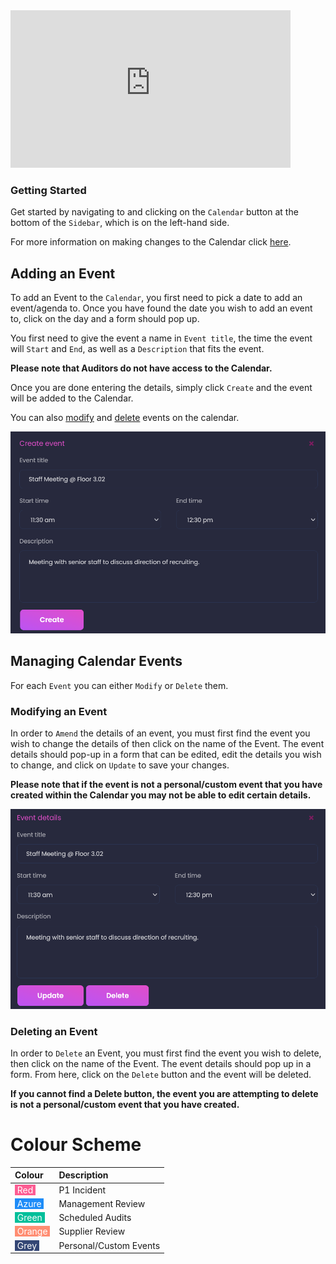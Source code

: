<iframe src="https://www.youtube-nocookie.com/embed/hnLlclDmJ0o?vq=hd1080&rel=0&cc_load_policy=1&color=white" width="448" height="252" frameborder="0" allow="fullscreen" allowfullscreen></iframe>

### Getting Started

Get started by navigating to and clicking on the `Calendar` button at the bottom of the `Sidebar`, which is on the left-hand side.

For more information on making changes to the Calendar click [here][Calendar].

## Adding an Event

To add an Event to the `Calendar`, you first need to pick a date to add an event/agenda to. Once you have found the date you wish to add an event to, click on the day and a form should pop up.

You first need to give the event a name in `Event title`, the time the event will `Start` and `End`, as well as a `Description` that fits the event.

**Please note that Auditors do not have access to the Calendar.**

Once you are done entering the details, simply click `Create` and the event will be added to the Calendar.

You can also [modify][Modifying Calendar] and [delete][Deleting Calendar] events on the calendar.

<img src="/img/DocImg/General Information/Calendar/Completed_Calendar_Form.png" alt="Completed Calendar Form" class="center"/>


## Managing Calendar Events

For each `Event` you can either `Modify` or `Delete` them.

### Modifying an Event

In order to `Amend` the details of an event, you must first find the event you wish to change the details of then click on the name of the Event. The event details should pop-up in a form that can be edited, edit the details you wish to change, and click on `Update` to save your changes.

**Please note that if the event is not a personal/custom event that you have created within the Calendar you may not be able to edit certain details.**

<img src="/img/DocImg/General Information/Actions/Calendar_Actions/Calendar_Modify_Actions.png" alt="Calendar - Modify" class="center"/>


### Deleting an Event

In order to `Delete` an Event, you must first find the event you wish to delete, then click on the name of the Event. The event details should pop up in a form. From here, click on the `Delete` button and the event will be deleted.

**If you cannot find a Delete button, the event you are attempting to delete is not a personal/custom event that you have created.**

# Colour Scheme

| Colour 																							| Description 			|
| :------------------------------------------------------------------------------------------------ | :-------------------- |
| <span style="background-color:#fd5d93; color:white"> &nbsp;Red&nbsp;						</span>	| P1 Incident 			|
| <span style="background-color:#1d8cf8; color:white"> &nbsp;Azure&nbsp;					</span>	| Management Review 	|
| <span style="background-color:#00bf9a; color:white"> &nbsp;Green&nbsp;					</span>	| Scheduled Audits		|
| <span style="background-color:#ff8d72; color:white"> &nbsp;Orange&nbsp;					</span>	| Supplier Review		|
| <span style="background-color:#344675; color:white"> &nbsp;Grey&nbsp;						</span>	| Personal/Custom Events|

[Calendar]: #managing-calendar-events
[Modifying Calendar]: #modifying-an-event
[Deleting Calendar]: #deleting-an-event
